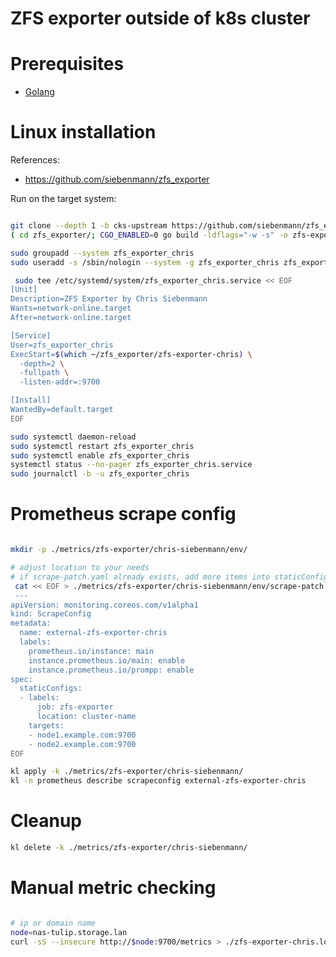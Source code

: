 
# ZFS exporter outside of k8s cluster

# Prerequisites

- [Golang](../../../docs/golang.md#install)

# Linux installation

References:
- https://github.com/siebenmann/zfs_exporter

Run on the target system:

```bash

git clone --depth 1 -b cks-upstream https://github.com/siebenmann/zfs_exporter.git
( cd zfs_exporter/; CGO_ENABLED=0 go build -ldflags="-w -s" -o zfs-exporter-chris main.go )

sudo groupadd --system zfs_exporter_chris
sudo useradd -s /sbin/nologin --system -g zfs_exporter_chris zfs_exporter_chris

 sudo tee /etc/systemd/system/zfs_exporter_chris.service << EOF
[Unit]
Description=ZFS Exporter by Chris Siebenmann
Wants=network-online.target
After=network-online.target

[Service]
User=zfs_exporter_chris
ExecStart=$(which ~/zfs_exporter/zfs-exporter-chris) \
  -depth=2 \
  -fullpath \
  -listen-addr=:9700

[Install]
WantedBy=default.target
EOF

sudo systemctl daemon-reload
sudo systemctl restart zfs_exporter_chris
sudo systemctl enable zfs_exporter_chris
systemctl status --no-pager zfs_exporter_chris.service
sudo journalctl -b -u zfs_exporter_chris

```

# Prometheus scrape config

```bash

mkdir -p ./metrics/zfs-exporter/chris-siebenmann/env/

# adjust location to your needs
# if scrape-patch.yaml already exists, add more items into staticConfigs list
 cat << EOF > ./metrics/zfs-exporter/chris-siebenmann/env/scrape-patch.yaml
 ---
apiVersion: monitoring.coreos.com/v1alpha1
kind: ScrapeConfig
metadata:
  name: external-zfs-exporter-chris
  labels:
    prometheus.io/instance: main
    instance.prometheus.io/main: enable
    instance.prometheus.io/prompp: enable
spec:
  staticConfigs:
  - labels:
      job: zfs-exporter
      location: cluster-name
    targets:
    - node1.example.com:9700
    - node2.example.com:9700
EOF

kl apply -k ./metrics/zfs-exporter/chris-siebenmann/
kl -n prometheus describe scrapeconfig external-zfs-exporter-chris

```

# Cleanup

```bash
kl delete -k ./metrics/zfs-exporter/chris-siebenmann/
```

# Manual metric checking

```bash

# ip or domain name
node=nas-tulip.storage.lan
curl -sS --insecure http://$node:9700/metrics > ./zfs-exporter-chris.log

```
